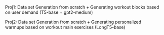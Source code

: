 Proj1: Data set Generation from scratch + Generating workout blocks based on user demand (T5-base + gpt2-medium)


Proj2: Data set Generation from scratch + Generating personalized warmups based on workout main exercises (LongT5-base)

